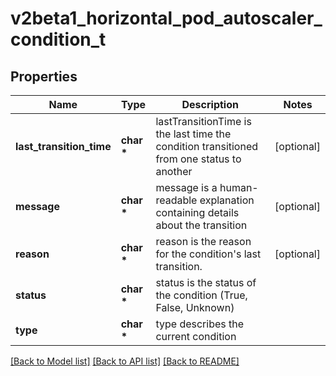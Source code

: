# v2beta1_horizontal_pod_autoscaler_condition_t

## Properties
Name | Type | Description | Notes
------------ | ------------- | ------------- | -------------
**last_transition_time** | **char \*** | lastTransitionTime is the last time the condition transitioned from one status to another | [optional] 
**message** | **char \*** | message is a human-readable explanation containing details about the transition | [optional] 
**reason** | **char \*** | reason is the reason for the condition&#39;s last transition. | [optional] 
**status** | **char \*** | status is the status of the condition (True, False, Unknown) | 
**type** | **char \*** | type describes the current condition | 

[[Back to Model list]](../README.md#documentation-for-models) [[Back to API list]](../README.md#documentation-for-api-endpoints) [[Back to README]](../README.md)


